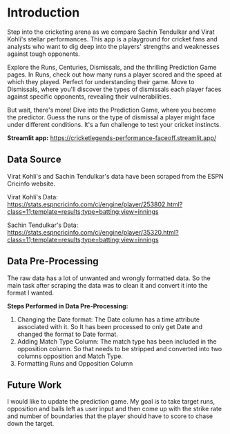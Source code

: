 # Introduction

Step into the cricketing arena as we compare Sachin Tendulkar and Virat Kohli's stellar performances. This app is a playground for cricket fans and analysts who want to dig deep into the players' strengths and weaknesses against tough opponents.

Explore the Runs, Centuries, Dismissals, and the thrilling Prediction Game pages. In Runs, check out how many runs a player scored and the speed at which they played. Perfect for understanding their game. Move to Dismissals, where you'll discover the types of dismissals each player faces against specific opponents, revealing their vulnerabilities.

But wait, there's more! Dive into the Prediction Game, where you become the predictor. Guess the runs or the type of dismissal a player might face under different conditions. It's a fun challenge to test your cricket instincts.

**Streamlit app:** https://cricketlegends-performance-faceoff.streamlit.app/
## Data Source
Virat Kohli's and Sachin Tendulkar's data have been scraped from the ESPN Cricinfo website.

Virat Kohli's Data:  
https://stats.espncricinfo.com/ci/engine/player/253802.html?class=11;template=results;type=batting;view=innings

Sachin Tendulkar's Data:  
https://stats.espncricinfo.com/ci/engine/player/35320.html?class=11;template=results;type=batting;view=innings


## Data Pre-Processing
 The raw data has a lot of unwanted and wrongly formatted data. So the main task after scraping the data was to clean  it and convert it into the format I wanted.

**Steps Performed in Data Pre-Processing:**
1. Changing the Date format: The Date column has a time attribute associated with it. So It has been processed to only get Date and changed the format to Date format.
2. Adding Match Type Column: The match type has been included in the opposition column. So that needs to be stripped and converted into two columns opposition and Match Type.
3. Formatting Runs and Opposition Column

## Future Work
I would like to update the prediction game. My goal is to take target runs, opposition and balls left as user input and then come up with the strike rate and number of boundaries that the player should have to score to chase down the target.
